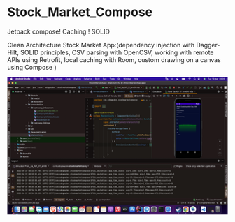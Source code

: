 # Stock_Market_Compose
Jetpack compose! Caching ! SOLID

Clean Architecture Stock Market App:(dependency injection with Dagger-Hilt, SOLID principles, CSV parsing with OpenCSV, working with remote APIs using Retrofit, local caching with Room, custom drawing on a canvas using Compose )

![Screenshot](https://github.com/odogwudev/Stock_Market_Compose/blob/master/Screenshot%202022-04-19%20at%2000.35.32.png)
